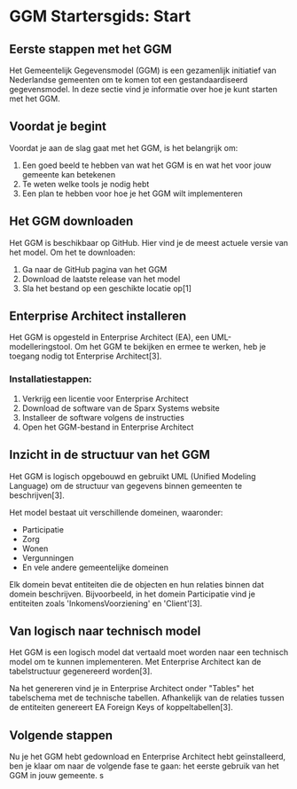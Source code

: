 # GGM Startersgids: Start
## Eerste stappen met het GGM
Het Gemeentelijk Gegevensmodel (GGM) is een gezamenlijk initiatief van Nederlandse gemeenten om te komen tot een gestandaardiseerd gegevensmodel. In deze sectie vind je informatie over hoe je kunt starten met het GGM.

## Voordat je begint
Voordat je aan de slag gaat met het GGM, is het belangrijk om:

1. Een goed beeld te hebben van wat het GGM is en wat het voor jouw gemeente kan betekenen
2. Te weten welke tools je nodig hebt
3. Een plan te hebben voor hoe je het GGM wilt implementeren

## Het GGM downloaden
Het GGM is beschikbaar op GitHub. Hier vind je de meest actuele versie van het model. Om het te downloaden:

1. Ga naar de GitHub pagina van het GGM
2. Download de laatste release van het model
3. Sla het bestand op een geschikte locatie op[1]

## Enterprise Architect installeren
Het GGM is opgesteld in Enterprise Architect (EA), een UML-modelleringstool. Om het GGM te bekijken en ermee te werken, heb je toegang nodig tot Enterprise Architect[3].

### Installatiestappen:
1. Verkrijg een licentie voor Enterprise Architect
2. Download de software van de Sparx Systems website
3. Installeer de software volgens de instructies
4. Open het GGM-bestand in Enterprise Architect

## Inzicht in de structuur van het GGM
Het GGM is logisch opgebouwd en gebruikt UML (Unified Modeling Language) om de structuur van gegevens binnen gemeenten te beschrijven[3].

Het model bestaat uit verschillende domeinen, waaronder:
- Participatie
- Zorg
- Wonen
- Vergunningen
- En vele andere gemeentelijke domeinen

Elk domein bevat entiteiten die de objecten en hun relaties binnen dat domein beschrijven. Bijvoorbeeld, in het domein Participatie vind je entiteiten zoals 'InkomensVoorziening' en 'Client'[3].

## Van logisch naar technisch model
Het GGM is een logisch model dat vertaald moet worden naar een technisch model om te kunnen implementeren. Met Enterprise Architect kan de tabelstructuur gegenereerd worden[3].

Na het genereren vind je in Enterprise Architect onder "Tables" het tabelschema met de technische tabellen. Afhankelijk van de relaties tussen de entiteiten genereert EA Foreign Keys of koppeltabellen[3].

## Volgende stappen
Nu je het GGM hebt gedownload en Enterprise Architect hebt geïnstalleerd, ben je klaar om naar de volgende fase te gaan: het eerste gebruik van het GGM in jouw gemeente.
s